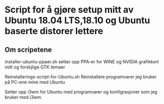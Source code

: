 
# Script for å gjøre setup mitt av Ubuntu 18.04 LTS,18.10 og Ubuntu baserte distorer lettere 

## Om scripetene 
 
installer-ubuntu-ppaer.sh setter opp PPA-er for WINE og NVIDIA grafikkort mitt og forskjlige GTK temaer

Reinstallerings-script-for-Ubuntu.sh Reinstallere programvarer jeg bruker på PC-ene mine med Ubuntu

Setter opp i3wm for Ubuntu med programvarer og konfigrasjoner som jeg bruker med i3wm.
